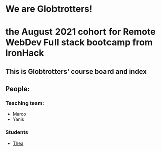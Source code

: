 # We are Globtrotters!
# the August 2021 cohort for Remote WebDev Full stack bootcamp from IronHack

## This is Globtrotters' course board and index

## People:
### Teaching team:
- Marco
- Yanis

### Students
- [Thea](github.com/Theadejong)
